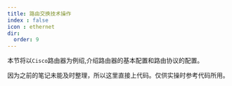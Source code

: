 ```yaml
---
title: 路由交换技术操作
index : false
icon : ethernet
dir:
  order: 9
---
```


本节将以`Cisco`路由器为例绍,介绍路由器的基本配置和路由协议的配置。

因为之前的笔记未能及时整理，所以这里直接上代码。仅供实操时参考代码所用。


<AutoCatalog />
